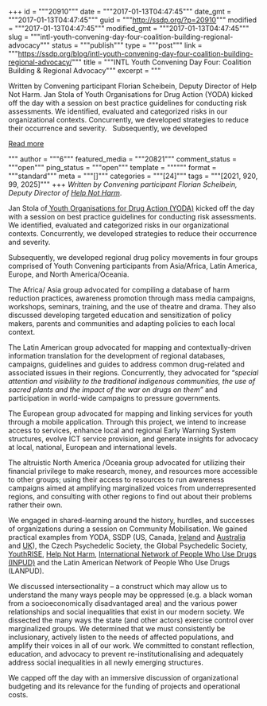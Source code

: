 +++
id = """20910"""
date = """2017-01-13T04:47:45"""
date_gmt = """2017-01-13T04:47:45"""
guid = """http://ssdp.org/?p=20910"""
modified = """2017-01-13T04:47:45"""
modified_gmt = """2017-01-13T04:47:45"""
slug = """intl-youth-convening-day-four-coalition-building-regional-advocacy"""
status = """publish"""
type = """post"""
link = """https://ssdp.org/blog/intl-youth-convening-day-four-coalition-building-regional-advocacy/"""
title = """INTL Youth Convening Day Four: Coalition Building &#038; Regional Advocacy"""
excerpt = """<p>Written by Convening participant Florian Scheibein, Deputy Director of Help Not Harm. Jan Stola of Youth Organisations for Drug Action (YODA) kicked off the day with a session on best practice guidelines for conducting risk assessments. We identified, evaluated and categorized risks in our organizational contexts. Concurrently, we developed strategies to reduce their occurrence and severity.   Subsequently, we developed</p>
<div class="h10"></div>
<p><a class="more-link2 flat" href="https://ssdp.org/blog/intl-youth-convening-day-four-coalition-building-regional-advocacy/">Read more</a></p>
"""
author = """6"""
featured_media = """20821"""
comment_status = """open"""
ping_status = """open"""
template = """"""
format = """standard"""
meta = """[]"""
categories = """[24]"""
tags = """[2021, 920, 99, 2025]"""
+++
<em>Written by Convening participant Florian Scheibein, Deputy Director of <a href="http://www.helpnotharm.org">Help Not Harm</a></em>.

<span style="font-weight: 400;">Jan Stola of</span><a href="http://euro-yoda.org/"><span style="font-weight: 400;"> Youth Organisations for Drug Action (YODA)</span></a><span style="font-weight: 400;"> kicked off the day with a session on best practice guidelines for conducting risk assessments. We identified, evaluated and categorized risks in our organizational contexts. Concurrently, we developed strategies to reduce their occurrence and severity.  </span>

<span style="font-weight: 400;">Subsequently, we developed regional drug policy movements in four groups comprised of Youth Convening participants from Asia/Africa, Latin America, Europe, and North America/Oceania. </span>

<span style="font-weight: 400;">The Africa/ Asia group advocated for compiling a database of harm reduction practices, awareness promotion through mass media campaigns, workshops, seminars, training, and the use of theatre and drama. They also discussed developing targeted education and sensitization of policy makers, parents and communities and adapting policies to each local context. </span>

<span style="font-weight: 400;">The Latin American group advocated for mapping and contextually-driven information translation for the development of regional databases, campaigns, guidelines and guides to address common drug-related and associated issues in their regions. Concurrently, they advocated for “</span><i><span style="font-weight: 400;">special attention and visibility to the traditional indigenous communities, the use of sacred plants and the impact of the war on drugs on them”</span></i><span style="font-weight: 400;"> and participation in world-wide campaigns to pressure governments.  </span>

<span style="font-weight: 400;">The European group advocated for mapping and linking services for youth through a mobile application. Through this project, we intend to increase access to services, enhance local and regional Early Warning System structures, evolve ICT service provision, and generate insights for advocacy at local, national, European and international levels.</span>

<span style="font-weight: 400;">The altruistic North America /Oceania group advocated for utilizing their financial privilege to make research, money, and resources more accessible to other groups; using their access to resources to run awareness campaigns aimed at amplifying marginalized voices from underrepresented regions, and consulting with other regions to find out about their problems rather their own. </span>

<span style="font-weight: 400;">We engaged in shared-learning around the history, hurdles, and successes of organizations during a session on Community Mobilisation. We gained practical examples from YODA, SSDP (US, Canada, </span><a href="https://www.facebook.com/ssdpireland/?fref=ts"><span style="font-weight: 400;">Ireland</span></a><span style="font-weight: 400;"> and </span><a href="https://www.facebook.com/SSDPAustralia/?fref=ts"><span style="font-weight: 400;">Australia</span></a><span style="font-weight: 400;"> and </span><a href="https://www.facebook.com/ssdpuk/?fref=ts"><span style="font-weight: 400;">UK</span></a><span style="font-weight: 400;">), the Czech Psychedelic Society, the Global Psychedelic Society, </span><a href="https://www.facebook.com/YouthRISE/?fref=ts"><span style="font-weight: 400;">YouthRISE</span></a><span style="font-weight: 400;">, </span><a href="http://www.helpnotharm.org/"><span style="font-weight: 400;">Help Not Harm</span></a><span style="font-weight: 400;">, </span><a href="http://www.inpud.net/"><span style="font-weight: 400;">International Network of People Who Use Drugs (INPUD)</span></a><span style="font-weight: 400;"> and the Latin American Network of People Who Use Drugs (LANPUD).   </span>

<span style="font-weight: 400;">We discussed intersectionality &#8211; a construct which may allow us to understand the many ways people may be oppressed (e.g. a black woman from a socioeconomically disadvantaged area) and the various power relationships and social inequalities that exist in our modern society. We dissected the many ways the state (and other actors) exercise control over marginalized groups. We determined that we must consistently be inclusionary, actively listen to the needs of affected populations, and amplify their voices in all of our work. We committed to constant reflection, education, and advocacy to prevent re-institutionalising and adequately address social inequalities in all newly emerging structures.</span>

<span style="font-weight: 400;">We capped off the day with an immersive discussion of organizational budgeting and its relevance for the funding of projects and operational costs.  </span>
